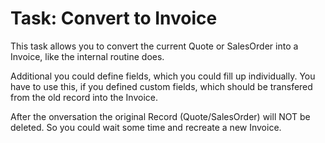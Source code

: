Task: Convert to Invoice
===============================================

This task allows you to convert the current Quote or SalesOrder into a Invoice, like the internal routine does.

Additional you could define fields, which you could fill up individually. You have to use this, if you defined custom fields, which should be transfered from the old record into the Invoice.

After the onversation the original Record (Quote/SalesOrder) will NOT be deleted. So you could wait some time and recreate a new Invoice.